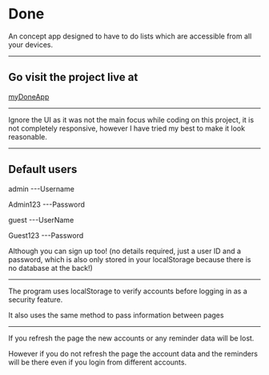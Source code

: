 # Done

An concept app designed to have to do lists which are accessible from all your devices.

***

## Go visit the project live at

[myDoneApp](https:\\www.myDoneApp.firebaseapp.com)


************
Ignore the UI as it was not the main focus while coding on this project, it is not completely responsive, however I have tried my best to make it look reasonable.
************

## Default users

admin ---Username

Admin123 ---Password


guest ---UserName

Guest123 ---Password


Although you can sign up too! (no details required, just a user ID and a password, which is also only stored in your localStorage because there is no database at the back!)

***********************************************

The program uses localStorage to verify accounts before logging in as a security feature.

It also uses the same method to pass information between pages

*********

If you refresh the page the new accounts or any reminder data will be lost.

However if you do not refresh the page the account data and the reminders will be there even if you login from different accounts.